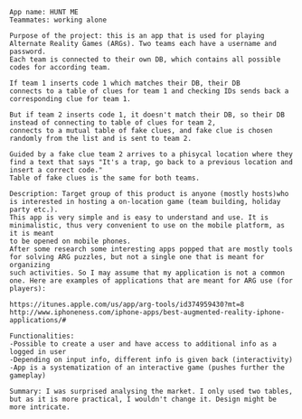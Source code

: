 
	
	App name: HUNT ME
	Teammates: working alone
	
	Purpose of the project: this is an app that is used for playing Alternate Reality Games (ARGs). Two teams each have a username and password.
	Each team is connected to their own DB, which contains all possible codes for according team. 
	
	If team 1 inserts code 1 which matches their DB, their DB
	connects to a table of clues for team 1 and checking IDs sends back a corresponding clue for team 1.
	
	But if team 2 inserts code 1, it doesn't match their DB, so their DB instead of connecting to table of clues for team 2,
	connects to a mutual table of fake clues, and fake clue is chosen randomly from the list and is sent to team 2.
	
	Guided by a fake clue team 2 arrives to a phisycal location where they find a text that says "It's a trap, go back to a previous location and insert a correct code."
	Table of fake clues is the same for both teams.
	
	Description: Target group of this product is anyone (mostly hosts)who is interested in hosting a on-location game (team building, holiday party etc.).
	This app is very simple and is easy to understand and use. It is minimalistic, thus very convenient to use on the mobile platform, as it is meant
	to be opened on mobile phones. 
	After some research some interesting apps popped that are mostly tools for solving ARG puzzles, but not a single one that is meant for organizing
	such activities. So I may assume that my application is not a common one. Here are examples of applications that are meant for ARG use (for players):
	
	https://itunes.apple.com/us/app/arg-tools/id374959430?mt=8
	http://www.iphoneness.com/iphone-apps/best-augmented-reality-iphone-applications/#
	
	Functionalities:
	-Possible to create a user and have access to additional info as a logged in user
	-Depending on input info, different info is given back (interactivity)
	-App is a systematization of an interactive game (pushes further the gameplay)
	
	Summary: I was surprised analysing the market. I only used two tables, but as it is more practical, I wouldn't change it. Design might be more intricate.
	
	
	